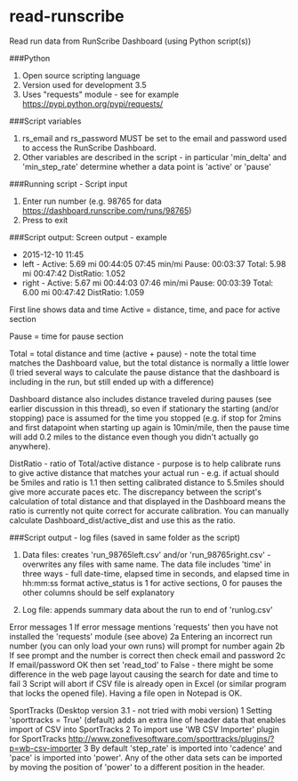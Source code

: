 # read-runscribe
Read run data from RunScribe Dashboard (using Python script(s))

###Python
1. Open source scripting language
2. Version used for development 3.5
3. Uses "requests" module - see for example https://pypi.python.org/pypi/requests/

###Script variables
1. rs_email and rs_password MUST be set to the email and password used to access the RunScribe Dashboard.
2. Other variables are described in the script - in particular 'min_delta' and 'min_step_rate' determine whether a data point is 'active' or 'pause'

###Running script - Script input
1. Enter run number (e.g. 98765 for data https://dashboard.runscribe.com/runs/98765)
2. Press to exit

###Script output:
Screen output - example
- 2015-12-10 11:45
- left - Active: 5.69 mi 00:44:05 07:45 min/mi Pause: 00:03:37 Total: 5.98 mi 00:47:42 DistRatio: 1.052
- right - Active: 5.67 mi 00:44:03 07:46 min/mi Pause: 00:03:39 Total: 6.00 mi 00:47:42 DistRatio: 1.059

First line shows data and time
Active = distance, time, and pace for active section

Pause = time for pause section

Total = total distance and time (active + pause) - note the total time matches the Dashboard value, but the total distance is normally a little lower (I tried several ways to calculate the pause distance that the dashboard is including in the run, but still ended up with a difference)

Dashboard distance also includes distance traveled during pauses (see earlier discussion in this thread), so even if stationary the starting (and/or stopping) pace is assumed for the time you stopped (e.g. if stop for 2mins and first datapoint when starting up again is 10min/mile, then the pause time will add 0.2 miles to the distance even though you didn't actually go anywhere).

DistRatio - ratio of Total/active distance - purpose is to help calibrate runs to give active distance that matches your actual run - e.g. if actual should be 5miles and ratio is 1.1 then setting calibrated distance to 5.5miles should give more accurate paces etc. The discrepancy between the script's calculation of total distance and that displayed in the Dashboard means the ratio is currently not quite correct for accurate calibration. You can manually calculate Dashboard_dist/active_dist and use this as the ratio.

###Script output - log files (saved in same folder as the script)

1. Data files: creates 'run_98765left.csv' and/or 'run_98765right.csv' - overwrites any files with same name.
The data file includes 'time' in three ways - full date-time, elapsed time in seconds, and elapsed time in hh:mm:ss format
active_status is 1 for active sections, 0 for pauses
the other columns should be self explanatory

2. Log file: appends summary data about the run to end of 'runlog.csv'

Error messages
1 If error message mentions 'requests' then you have not installed the 'requests' module (see above)
2a Entering an incorrect run number (you can only load your own runs) will prompt for number again
2b If see prompt and the number is correct then check email and password
2c If email/password OK then set 'read_tod' to False - there might be some difference in the web page layout causing the search for date and time to fail
3 Script will abort if CSV file is already open in Excel (or similar program that locks the opened file). Having a file open in Notepad is OK.

SportTracks (Desktop version 3.1 - not tried with mobi version)
1 Setting 'sporttracks = True' (default) adds an extra line of header data that enables import of CSV into SportTracks
2 To import use 'WB CSV Importer' plugin for SportTracks
http://www.zonefivesoftware.com/sporttracks/plugins/?p=wb-csv-importer
3 By default 'step_rate' is imported into 'cadence' and 'pace' is imported into 'power'. Any of the other data sets can be imported by moving the position of 'power' to a different position in the header.
